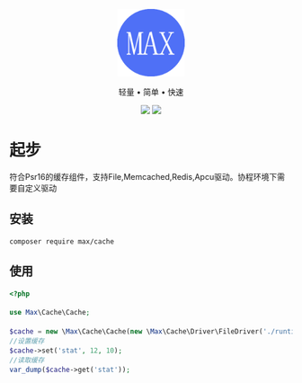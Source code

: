 <p align="center">
<img src="https://raw.githubusercontent.com/marxphp/max/master/public/favicon.ico" width="120" alt="Max">
</p>

<p align="center">轻量 • 简单 • 快速</p>

<p align="center">
<img src="https://img.shields.io/badge/php-%3E%3D8.0-brightgreen">
<img src="https://img.shields.io/badge/license-apache%202-blue">
</p>

# 起步

符合Psr16的缓存组件，支持File,Memcached,Redis,Apcu驱动。协程环境下需要自定义驱动

## 安装

```
composer require max/cache
```

## 使用

```php
<?php

use Max\Cache\Cache;

$cache = new \Max\Cache\Cache(new \Max\Cache\Driver\FileDriver('./runtime/cache'))
//设置缓存
$cache->set('stat', 12, 10);
//读取缓存
var_dump($cache->get('stat'));

```
